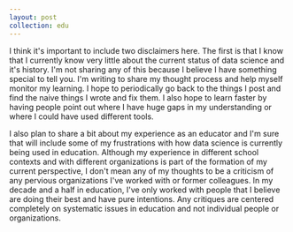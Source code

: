```yaml
---
layout: post
collection: edu
---
```


I think it's important to include two disclaimers here.  The first is that I know that I currently know very little about the current status of data science and it's history.  I'm not sharing any of this because I believe I have something special to tell you.  I'm writing to share my thought process and help myself monitor my learning.  I hope to periodically go back to the things I post and find the naive things I wrote and fix them.  I also hope to learn faster by having people point out where I have huge gaps in my understanding or where I could have used different tools.

I also plan to share a bit about my experience as an educator and I'm sure that will include some of my frustrations with how data science is currently being used in education.  Although my experience in different school contexts and with different organizations is part of the formation of my current perspective, I don't mean any of my thoughts to be a criticism of any pervious organizations I've worked with or former colleagues.  In my decade and a half in education, I've only worked with people that I believe are doing their best and have pure intentions.  Any critiques are centered completely on systematic issues in education and not individual people or organizations.

